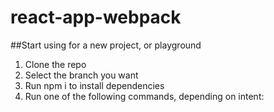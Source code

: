 # react-app-webpack

##Start using for a new project, or playground
1. Clone the repo
2. Select the branch you want
3. Run npm i to install dependencies
4. Run one of the following commands, depending on intent:


